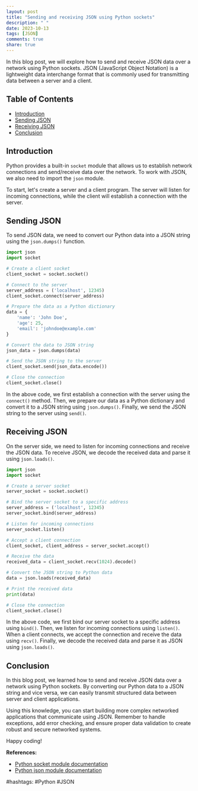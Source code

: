 ```yaml
---
layout: post
title: "Sending and receiving JSON using Python sockets"
description: " "
date: 2023-10-13
tags: [JSON]
comments: true
share: true
---
```


In this blog post, we will explore how to send and receive JSON data over a network using Python sockets. JSON (JavaScript Object Notation) is a lightweight data interchange format that is commonly used for transmitting data between a server and a client.

## Table of Contents
- [Introduction](#introduction)
- [Sending JSON](#sending-json)
- [Receiving JSON](#receiving-json)
- [Conclusion](#conclusion)


## Introduction

Python provides a built-in `socket` module that allows us to establish network connections and send/receive data over the network. To work with JSON, we also need to import the `json` module.

To start, let's create a server and a client program. The server will listen for incoming connections, while the client will establish a connection with the server.

## Sending JSON

To send JSON data, we need to convert our Python data into a JSON string using the `json.dumps()` function.

```python
import json
import socket

# Create a client socket
client_socket = socket.socket()

# Connect to the server
server_address = ('localhost', 12345)
client_socket.connect(server_address)

# Prepare the data as a Python dictionary
data = {
    'name': 'John Doe',
    'age': 25,
    'email': 'johndoe@example.com'
}

# Convert the data to JSON string
json_data = json.dumps(data)

# Send the JSON string to the server
client_socket.send(json_data.encode())

# Close the connection
client_socket.close()
```

In the above code, we first establish a connection with the server using the `connect()` method. Then, we prepare our data as a Python dictionary and convert it to a JSON string using `json.dumps()`. Finally, we send the JSON string to the server using `send()`.

## Receiving JSON

On the server side, we need to listen for incoming connections and receive the JSON data. To receive JSON, we decode the received data and parse it using `json.loads()`.

```python
import json
import socket

# Create a server socket
server_socket = socket.socket()

# Bind the server socket to a specific address
server_address = ('localhost', 12345)
server_socket.bind(server_address)

# Listen for incoming connections
server_socket.listen()

# Accept a client connection
client_socket, client_address = server_socket.accept()

# Receive the data
received_data = client_socket.recv(1024).decode()

# Convert the JSON string to Python data
data = json.loads(received_data)

# Print the received data
print(data)

# Close the connection
client_socket.close()
```

In the above code, we first bind our server socket to a specific address using `bind()`. Then, we listen for incoming connections using `listen()`. When a client connects, we accept the connection and receive the data using `recv()`. Finally, we decode the received data and parse it as JSON using `json.loads()`.

## Conclusion

In this blog post, we learned how to send and receive JSON data over a network using Python sockets. By converting our Python data to a JSON string and vice versa, we can easily transmit structured data between server and client applications.

Using this knowledge, you can start building more complex networked applications that communicate using JSON. Remember to handle exceptions, add error checking, and ensure proper data validation to create robust and secure networked systems.

Happy coding!

**References:**
- [Python socket module documentation](https://docs.python.org/3/library/socket.html)
- [Python json module documentation](https://docs.python.org/3/library/json.html)

#hashtags: #Python #JSON